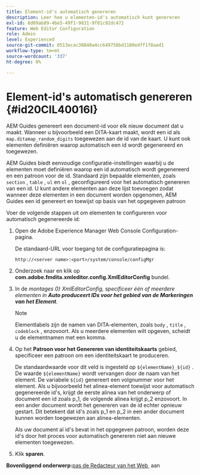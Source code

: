 ```yaml
---
title: Element-id's automatisch genereren
description: Leer hoe u elementen-id's automatisch kunt genereren
exl-id: 8d09ab89-4be5-49f1-9831-9f01c92dc472
feature: Web Editor Configuration
role: Admin
level: Experienced
source-git-commit: 0513ecac38840a4cc649758bd1180edff1f8aed1
workflow-type: tm+mt
source-wordcount: '337'
ht-degree: 0%

---
```


# Element-id&#39;s automatisch genereren {#id20CIL40016I}

AEM Guides genereert een document-id voor elk nieuw document dat u maakt. Wanneer u bijvoorbeeld een DITA-kaart maakt, wordt een id als `map.ditamap_random_digits` toegewezen aan de id van de kaart. U kunt ook elementen definiëren waarop automatisch een id wordt gegenereerd en toegewezen.

AEM Guides biedt eenvoudige configuratie-instellingen waarbij u de elementen moet definiëren waarop een id automatisch wordt gegenereerd en een patroon voor de id. Standaard zijn bepaalde elementen, zoals `section` , `table` , `ul` en `ol` , geconfigureerd voor het automatisch genereren van een id. U kunt andere elementen aan deze lijst toevoegen zodat wanneer deze elementen in een document worden opgenomen, AEM Guides een id genereert en toewijst op basis van het opgegeven patroon

Voer de volgende stappen uit om elementen te configureren voor automatisch gegenereerde id:

1. Open de Adobe Experience Manager Web Console Configuration-pagina.

   De standaard-URL voor toegang tot de configuratiepagina is:

   ```http
   http://<server name>:<port>/system/console/configMgr
   ```

1. Onderzoek naar en klik op **com.adobe.fmdita.xmleditor.config.XmlEditorConfig** bundel.

1. In de *montages 0&rbrace; XmlEditorConfig, specificeer één of meerdere elementen in **Auto produceert IDs voor het gebied van de Markeringen van het Element**.*

   >[!NOTE]
   >
   > Elementlabels zijn de namen van DITA-elementen, zoals `body` , `title` , `codeblock` , enzovoort. Als u meerdere elementen wilt opgeven, scheidt u de elementnamen met een komma.

1. Op het **Patroon voor het Genereren van identiteitskaarts** gebied, specificeer een patroon om een identiteitskaart te produceren.

   De standaardwaarde voor dit veld is ingesteld op `${elementName}_${id}` . De waarde `${elementName}` wordt vervangen door de naam van het element. De variabele `${id}` genereert een volgnummer voor het element. Als u bijvoorbeeld het alinea-element toewijst voor automatisch gegenereerde id&#39;s, krijgt de eerste alinea van het onderwerp of document een id zoals p\_1, de volgende alinea krijgt p\_2 enzovoort. In een ander document wordt het genereren van de id echter opnieuw gestart. Dit betekent dat id&#39;s zoals p\_1 en p\_2 in een ander document kunnen worden toegewezen aan alinea-elementen.

   Als uw document al id&#39;s bevat in het opgegeven patroon, worden deze id&#39;s door het proces voor automatisch genereren niet aan nieuwe elementen toegewezen.

1. Klik **sparen**.


**Bovenliggend onderwerp:**&#x200B;[&#x200B; pas de Redacteur van het Web &#x200B;](conf-web-editor.md) aan
